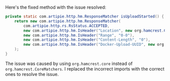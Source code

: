 Here's the fixed method with the issue resolved:

```java
private static com.artipie.http.hm.ResponseMatcher isUploadStarted() {
    return new com.artipie.http.hm.ResponseMatcher(
        com.artipie.http.rs.RsStatus.ACCEPTED,
        new com.artipie.http.hm.IsHeader("Location", new org.hamcrest.CoreMatchers.StringStartsWith("/v2/test/blobs/uploads/")),
        new com.artipie.http.hm.IsHeader("Range", "0-0"),
        new com.artipie.http.hm.IsHeader("Content-Length", "0"),
        new com.artipie.http.hm.IsHeader("Docker-Upload-UUID", new org.hamcrest.CoreMatchers.IsInstanceOf(java.lang.String.class))
    );
}
```

The issue was caused by using `org.hamcrest.core` instead of `org.hamcrest.CoreMatchers`. I replaced the incorrect imports with the correct ones to resolve the issue.
